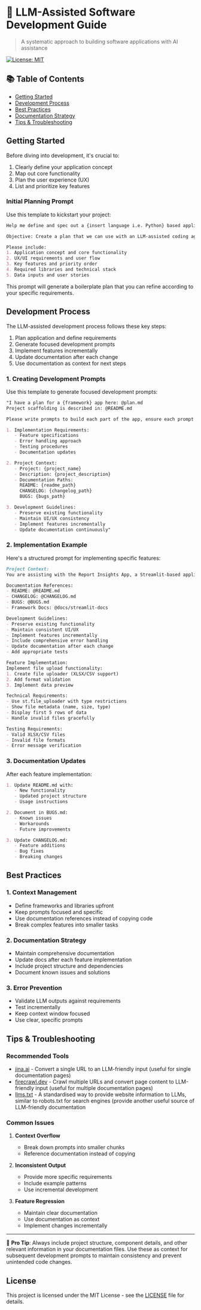 # 🤖 LLM-Assisted Software Development Guide

> A systematic approach to building software applications with AI assistance

[![License: MIT](https://img.shields.io/badge/License-MIT-yellow.svg)](https://opensource.org/licenses/MIT)

## 📚 Table of Contents
- [Getting Started](#getting-started)
- [Development Process](#development-process)
- [Best Practices](#best-practices)
- [Documentation Strategy](#documentation-strategy)
- [Tips & Troubleshooting](#tips--troubleshooting)

## Getting Started

Before diving into development, it's crucial to:
1. Clearly define your application concept
2. Map out core functionality
3. Plan the user experience (UX)
4. List and prioritize key features

### Initial Planning Prompt
Use this template to kickstart your project:
```markdown
Help me define and spec out a {insert language i.e. Python} based application using {insert framework i.e. Streamlit}.

Objective: Create a plan that we can use with an LLM-assisted coding agent/IDE to generate code based on our prompts.

Please include:
1. Application concept and core functionality
2. UX/UI requirements and user flow
3. Key features and priority order
4. Required libraries and technical stack
5. Data inputs and user stories
```

This prompt will generate a boilerplate plan that you can refine according to your specific requirements.

## Development Process

The LLM-assisted development process follows these key steps:
1. Plan application and define requirements
2. Generate focused development prompts
3. Implement features incrementally
4. Update documentation after each change
5. Use documentation as context for next steps

### 1. Creating Development Prompts
Use this template to generate focused development prompts:
```markdown
"I have a plan for a {framework} app here: @plan.md
Project scaffolding is described in: @README.md

Please write prompts to build each part of the app, ensure each prompt includes:

1. Implementation Requirements:
   - Feature specifications
   - Error handling approach
   - Testing procedures
   - Documentation updates

2. Project Context:
   - Project: {project_name}
   - Description: {project_description}
   - Documentation Paths:
     README: {readme_path}
     CHANGELOG: {changelog_path}
     BUGS: {bugs_path}

3. Development Guidelines:
   - Preserve existing functionality
   - Maintain UI/UX consistency
   - Implement features incrementally
   - Update documentation continuously"
```

### 2. Implementation Example
Here's a structured prompt for implementing specific features:
```markdown
Project Context:
You are assisting with the Report Insights App, a Streamlit-based application for analyzing ad server reports.

Documentation References:
- README: @README.md 
- CHANGELOG: @CHANGELOG.md 
- BUGS: @BUGS.md
- Framework Docs: @docs/streamlit-docs 

Development Guidelines:
- Preserve existing functionality
- Maintain consistent UI/UX
- Implement features incrementally
- Include comprehensive error handling
- Update documentation after each change
- Add appropriate tests

Feature Implementation:
Implement file upload functionality:
1. Create file uploader (XLSX/CSV support)
2. Add format validation
3. Implement data preview

Technical Requirements:
- Use st.file_uploader with type restrictions
- Show file metadata (name, size, type)
- Display first 5 rows of data
- Handle invalid files gracefully

Testing Requirements:
- Valid XLSX/CSV files
- Invalid file formats
- Error message verification
```

### 3. Documentation Updates
After each feature implementation:
```markdown
1. Update README.md with:
   - New functionality
   - Updated project structure
   - Usage instructions

2. Document in BUGS.md:
   - Known issues
   - Workarounds
   - Future improvements

3. Update CHANGELOG.md:
   - Feature additions
   - Bug fixes
   - Breaking changes
```

## Best Practices

### 1. Context Management
- Define frameworks and libraries upfront
- Keep prompts focused and specific
- Use documentation references instead of copying code
- Break complex features into smaller tasks

### 2. Documentation Strategy
- Maintain comprehensive documentation
- Update docs after each feature implementation
- Include project structure and dependencies
- Document known issues and solutions

### 3. Error Prevention
- Validate LLM outputs against requirements
- Test incrementally
- Keep context window focused
- Use clear, specific prompts

## Tips & Troubleshooting

### Recommended Tools
- [jina.ai](https://jina.ai) - Convert a single URL to an LLM-friendly input (useful for single documentation pages)
- [firecrawl.dev](https://firecrawl.dev) - Crawl multiple URLs and convert page content to LLM-friendly input (useful for multiple documentation pages)
- [llms.txt](https://llmstxt.org/) - A standardised way to provide website information to LLMs, similar to robots.txt for search engines (provide another useful source of LLM-friendly documentation
### Common Issues
1. **Context Overflow**
   - Break down prompts into smaller chunks
   - Reference documentation instead of copying

2. **Inconsistent Output**
   - Provide more specific requirements
   - Include example patterns
   - Use incremental development

3. **Feature Regression**
   - Maintain clear documentation
   - Use documentation as context
   - Implement changes incrementally

---
📝 **Pro Tip**: Always include project structure, component details, and other relevant information in your documentation files. Use these as context for subsequent development prompts to maintain consistency and prevent unintended code changes.

## License
This project is licensed under the MIT License - see the [LICENSE](https://opensource.org/license/MIT) file for details.
